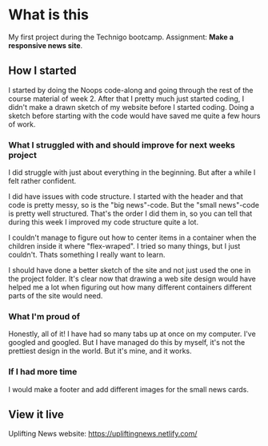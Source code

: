 # What is this
My first project during the Technigo bootcamp. 
Assignment: **Make a responsive news site**.
## How I started
I started by doing the Noops code-along and going through the rest of the course material of week 2. After that I pretty much just started coding, I didn't make a drawn sketch of my website before I started coding. Doing a sketch before starting with the code would have saved me quite a few hours of work.  
### What I struggled with and should improve for next weeks project
I did struggle with just about everything in the beginning. But after a while I felt rather confident. 

I did have issues with code structure. I started with the header and that code is pretty messy, so is the "big news"-code. But the "small news"-code is pretty well structured. That's the order I did them in, so you can tell that during this week I improved my code structure quite a lot. 

I couldn't manage to figure out how to center items in a container when the children inside it where "flex-wraped". I tried so many things, but I just couldn't. Thats something I really want to learn. 

I should have done a better sketch of the site and not just used the one in the project folder. It's clear now that drawing a web site design would have helped me a lot when figuring out how many different containers different parts of the site would need. 

### What I'm proud of
Honestly, all of it! I have had so many tabs up at once on my computer. I've googled and googled. But I have managed do this by myself, it's not the prettiest design in the world. But it's mine, and it works. 

### If I had more time
I would make a footer and add different images for the small news cards. 

## View it live
Uplifting News website:
https://upliftingnews.netlify.com/
